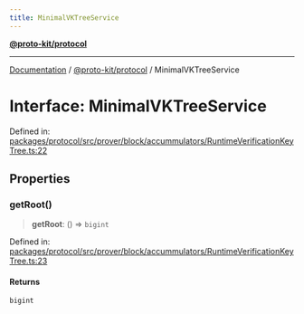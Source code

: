 ```yaml
---
title: MinimalVKTreeService
---
```


[**@proto-kit/protocol**](../README.md)

***

[Documentation](../../../README.md) / [@proto-kit/protocol](../README.md) / MinimalVKTreeService

# Interface: MinimalVKTreeService

Defined in: [packages/protocol/src/prover/block/accummulators/RuntimeVerificationKeyTree.ts:22](https://github.com/proto-kit/framework/blob/28efa802e3737fc3b77339148b307ef7246f3ef1/packages/protocol/src/prover/block/accummulators/RuntimeVerificationKeyTree.ts#L22)

## Properties

### getRoot()

> **getRoot**: () => `bigint`

Defined in: [packages/protocol/src/prover/block/accummulators/RuntimeVerificationKeyTree.ts:23](https://github.com/proto-kit/framework/blob/28efa802e3737fc3b77339148b307ef7246f3ef1/packages/protocol/src/prover/block/accummulators/RuntimeVerificationKeyTree.ts#L23)

#### Returns

`bigint`
